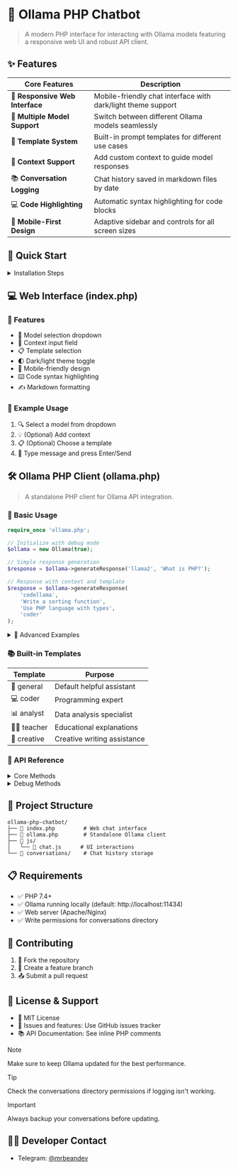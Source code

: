 # 🤖 Ollama PHP Chatbot

> A modern PHP interface for interacting with Ollama models featuring a responsive web UI and robust API client.

## ✨ Features

| Core Features | Description |
|--------------|-------------|
| 📱 **Responsive Web Interface** | Mobile-friendly chat interface with dark/light theme support |
| 🔄 **Multiple Model Support** | Switch between different Ollama models seamlessly |
| 📝 **Template System** | Built-in prompt templates for different use cases |
| 🧠 **Context Support** | Add custom context to guide model responses |
| 📚 **Conversation Logging** | Chat history saved in markdown files by date |
| 💻 **Code Highlighting** | Automatic syntax highlighting for code blocks |
| 📱 **Mobile-First Design** | Adaptive sidebar and controls for all screen sizes |

## 🚀 Quick Start

<details>
<summary>Installation Steps</summary>

1. ✅ Ensure you have Ollama installed and running locally
2. 📂 Clone this repository:
```bash
git clone https://github.com/mrbeandev/ollama-php-chatbot.git
cd ollama-php-chatbot
chmod 777 conversations
```
3. 🌐 Access via web browser at `http://localhost/ollama-php-chatbot`

</details>

## 💻 Web Interface (index.php)

### 🎯 Features
- 🔄 Model selection dropdown
- 📝 Context input field
- 📋 Template selection
- 🌓 Dark/light theme toggle
- 📱 Mobile-friendly design
- ⌨️ Code syntax highlighting
- ✍️ Markdown formatting

### 📝 Example Usage
1. 🔍 Select a model from dropdown
2. 💡 (Optional) Add context 
3. 📋 (Optional) Choose a template
4. 💬 Type message and press Enter/Send

## 🛠️ Ollama PHP Client (ollama.php)

> A standalone PHP client for Ollama API integration.

### 📌 Basic Usage

```php
require_once 'ollama.php';

// Initialize with debug mode
$ollama = new Ollama(true); 

// Simple response generation
$response = $ollama->generateResponse('llama2', 'What is PHP?');

// Response with context and template
$response = $ollama->generateResponse(
    'codellama', 
    'Write a sorting function',
    'Use PHP language with types',
    'coder'
);
```

<details>
<summary>🔧 Advanced Examples</summary>

```php
// Model Management
$ollama = new Ollama();

// List all models
$models = $ollama->getModelList();
foreach ($models as $model) {
    echo "{$model['name']}: {$model['description']}\n";
}

// Get detailed model info
$modelInfo = $ollama->getModelInfo('llama2');
print_r($modelInfo);

// Unload model to free memory
$ollama->unloadModel('llama2');

// Custom Templates
$ollama->addPromptTemplate('sql', 'You are an SQL expert. Provide optimized queries.');
$response = $ollama->generateResponse(
    'llama2',
    'How to join three tables?',
    '',
    'sql'
);
```
</details>

### 📚 Built-in Templates

| Template | Purpose |
|----------|---------|
| 🤖 general | Default helpful assistant |
| 💻 coder | Programming expert |
| 📊 analyst | Data analysis specialist |
| 👨‍🏫 teacher | Educational explanations |
| 🎨 creative | Creative writing assistance |

### 🔌 API Reference

<details>
<summary>Core Methods</summary>

```php
generateResponse(string $model, string $prompt, string $context = '', string $template = 'general'): string
getModelList(): array
getModelInfo(string $modelName): ?array
unloadModel(string $modelName): bool
addPromptTemplate(string $name, string $content): void
getPromptTemplates(): array
handleAction(string $action, string $modelName): mixed
```
</details>

<details>
<summary>Debug Methods</summary>

```php
getDebugInfo(): array
checkApiStatus(): array
getRunningModels(): ?array
```
</details>

## 📁 Project Structure

```
ollama-php-chatbot/
├── 📄 index.php         # Web chat interface
├── 📄 ollama.php        # Standalone Ollama client
├── 📁 js/
│   └── 📄 chat.js      # UI interactions
└── 📁 conversations/    # Chat history storage
```

## 📋 Requirements

- ✅ PHP 7.4+
- ✅ Ollama running locally (default: http://localhost:11434)
- ✅ Web server (Apache/Nginx)
- ✅ Write permissions for conversations directory

## 🤝 Contributing

1. 🔄 Fork the repository
2. 🌿 Create a feature branch
3. 📤 Submit a pull request

## 📜 License & Support

- 📄 MIT License
- 🐛 Issues and features: Use GitHub issues tracker
- 📚 API Documentation: See inline PHP comments

> [!NOTE]
> Make sure to keep Ollama updated for the best performance.

> [!TIP]
> Check the conversations directory permissions if logging isn't working.

> [!IMPORTANT]
> Always backup your conversations before updating.

## 👨‍💻 Developer Contact

- Telegram: [@mrbeandev](https://t.me/mrbeandev)

